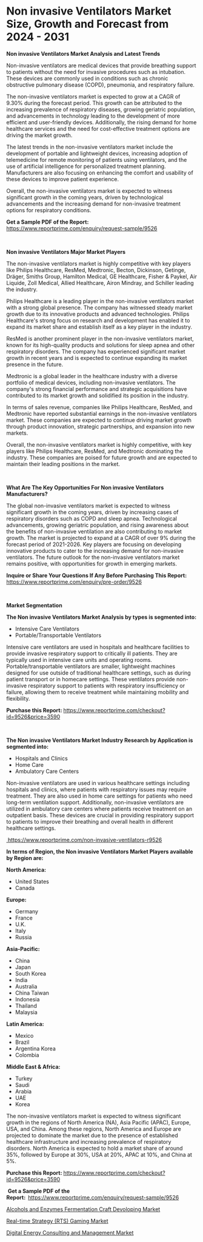 <p><h1>Non invasive Ventilators Market Size, Growth and Forecast from 2024 - 2031</h1></p><p><strong>Non invasive Ventilators Market Analysis and Latest Trends</strong></p>
<p><p>Non-invasive ventilators are medical devices that provide breathing support to patients without the need for invasive procedures such as intubation. These devices are commonly used in conditions such as chronic obstructive pulmonary disease (COPD), pneumonia, and respiratory failure.</p><p>The non-invasive ventilators market is expected to grow at a CAGR of 9.30% during the forecast period. This growth can be attributed to the increasing prevalence of respiratory diseases, growing geriatric population, and advancements in technology leading to the development of more efficient and user-friendly devices. Additionally, the rising demand for home healthcare services and the need for cost-effective treatment options are driving the market growth.</p><p>The latest trends in the non-invasive ventilators market include the development of portable and lightweight devices, increasing adoption of telemedicine for remote monitoring of patients using ventilators, and the use of artificial intelligence for personalized treatment planning. Manufacturers are also focusing on enhancing the comfort and usability of these devices to improve patient experience. </p><p>Overall, the non-invasive ventilators market is expected to witness significant growth in the coming years, driven by technological advancements and the increasing demand for non-invasive treatment options for respiratory conditions.</p></p>
<p><strong>Get a Sample PDF of the Report:&nbsp;</strong> <a href="https://www.reportprime.com/enquiry/request-sample/9526">https://www.reportprime.com/enquiry/request-sample/9526</a></p>
<p>&nbsp;</p>
<p><strong>Non invasive Ventilators Major Market Players</strong></p>
<p><p>The non-invasive ventilators market is highly competitive with key players like Philips Healthcare, ResMed, Medtronic, Becton, Dickinson, Getinge, Dräger, Smiths Group, Hamilton Medical, GE Healthcare, Fisher & Paykel, Air Liquide, Zoll Medical, Allied Healthcare, Airon Mindray, and Schiller leading the industry. </p><p>Philips Healthcare is a leading player in the non-invasive ventilators market with a strong global presence. The company has witnessed steady market growth due to its innovative products and advanced technologies. Philips Healthcare's strong focus on research and development has enabled it to expand its market share and establish itself as a key player in the industry.</p><p>ResMed is another prominent player in the non-invasive ventilators market, known for its high-quality products and solutions for sleep apnea and other respiratory disorders. The company has experienced significant market growth in recent years and is expected to continue expanding its market presence in the future.</p><p>Medtronic is a global leader in the healthcare industry with a diverse portfolio of medical devices, including non-invasive ventilators. The company's strong financial performance and strategic acquisitions have contributed to its market growth and solidified its position in the industry.</p><p>In terms of sales revenue, companies like Philips Healthcare, ResMed, and Medtronic have reported substantial earnings in the non-invasive ventilators market. These companies are expected to continue driving market growth through product innovation, strategic partnerships, and expansion into new markets.</p><p>Overall, the non-invasive ventilators market is highly competitive, with key players like Philips Healthcare, ResMed, and Medtronic dominating the industry. These companies are poised for future growth and are expected to maintain their leading positions in the market.</p></p>
<p>&nbsp;</p>
<p><strong>What Are The Key Opportunities For Non invasive Ventilators Manufacturers?</strong></p>
<p><p>The global non-invasive ventilators market is expected to witness significant growth in the coming years, driven by increasing cases of respiratory disorders such as COPD and sleep apnea. Technological advancements, growing geriatric population, and rising awareness about the benefits of non-invasive ventilation are also contributing to market growth. The market is projected to expand at a CAGR of over 9% during the forecast period of 2021-2026. Key players are focusing on developing innovative products to cater to the increasing demand for non-invasive ventilators. The future outlook for the non-invasive ventilators market remains positive, with opportunities for growth in emerging markets.</p></p>
<p><strong>Inquire or Share Your Questions If Any Before Purchasing This Report:</strong> <a href="https://www.reportprime.com/enquiry/pre-order/9526">https://www.reportprime.com/enquiry/pre-order/9526</a></p>
<p>&nbsp;</p>
<p><strong>Market Segmentation</strong></p>
<p><strong>The Non invasive Ventilators Market Analysis by types is segmented into:</strong></p>
<p><ul><li>Intensive Care Ventilators</li><li>Portable/Transportable Ventilators</li></ul></p>
<p><p>Intensive care ventilators are used in hospitals and healthcare facilities to provide invasive respiratory support to critically ill patients. They are typically used in intensive care units and operating rooms. Portable/transportable ventilators are smaller, lightweight machines designed for use outside of traditional healthcare settings, such as during patient transport or in homecare settings. These ventilators provide non-invasive respiratory support to patients with respiratory insufficiency or failure, allowing them to receive treatment while maintaining mobility and flexibility.</p></p>
<p><strong>Purchase this Report:&nbsp;</strong><a href="https://www.reportprime.com/checkout?id=9526&price=3590">https://www.reportprime.com/checkout?id=9526&price=3590</a></p>
<p>&nbsp;</p>
<p><strong>The Non invasive Ventilators Market Industry Research by Application is segmented into:</strong></p>
<p><ul><li>Hospitals and Clinics</li><li>Home Care</li><li>Ambulatory Care Centers</li></ul></p>
<p><p>Non-invasive ventilators are used in various healthcare settings including hospitals and clinics, where patients with respiratory issues may require treatment. They are also used in home care settings for patients who need long-term ventilation support. Additionally, non-invasive ventilators are utilized in ambulatory care centers where patients receive treatment on an outpatient basis. These devices are crucial in providing respiratory support to patients to improve their breathing and overall health in different healthcare settings.</p></p>
<p><a href="https://www.reportprime.com/non-invasive-ventilators-r9526">&nbsp;https://www.reportprime.com/non-invasive-ventilators-r9526</a></p>
<p><strong>In terms of Region, the Non invasive Ventilators Market Players available by Region are:</strong></p>
<p>
    <p> <strong> North America: </strong>
        <ul>
            <li>United States</li>
            <li>Canada</li>
        </ul>
        </p> 
    <p> <strong> Europe: </strong>
        <ul>
            <li>Germany</li>
            <li>France</li>
            <li>U.K.</li>
            <li>Italy</li>
            <li>Russia</li>
        </ul>
        </p> 
    <p> <strong> Asia-Pacific: </strong>
        <ul>
            <li>China</li>
            <li>Japan</li>
            <li>South Korea</li>
            <li>India</li>
            <li>Australia</li>
            <li>China Taiwan</li>
            <li>Indonesia</li>
            <li>Thailand</li>
            <li>Malaysia</li>
        </ul>
        </p> 
    <p> <strong> Latin America: </strong>
        <ul>
            <li>Mexico</li>
            <li>Brazil</li>
            <li>Argentina Korea</li>
            <li>Colombia</li>
        </ul>
        </p> 
    <p> <strong> Middle East & Africa: </strong>
        <ul>
            <li>Turkey</li>
            <li>Saudi</li>
            <li>Arabia</li>
            <li>UAE</li>
            <li>Korea</li>
        </ul>
    </p>
    </p>
<p><p>The non-invasive ventilators market is expected to witness significant growth in the regions of North America (NA), Asia Pacific (APAC), Europe, USA, and China. Among these regions, North America and Europe are projected to dominate the market due to the presence of established healthcare infrastructure and increasing prevalence of respiratory disorders. North America is expected to hold a market share of around 35%, followed by Europe at 30%, USA at 20%, APAC at 10%, and China at 5%.</p></p>
<p><strong>Purchase this Report: </strong><a href="https://www.reportprime.com/checkout?id=9526&price=3590">https://www.reportprime.com/checkout?id=9526&price=3590</a></p>
<p>&nbsp;<strong>Get a Sample PDF of the Report:&nbsp;&nbsp;</strong><a href="https://www.reportprime.com/enquiry/request-sample/9526">https://www.reportprime.com/enquiry/request-sample/9526</a></p>
<p><strong></strong></p>
<p><p><a href="https://view.publitas.com/reportprime-1/alcohols-and-enzymes-fermentation-craft-devoloping-market-size-market-segmentation-market-trends-and-growth-analysis-forecast-till-2031/">Alcohols and Enzymes Fermentation Craft Devoloping Market</a></p><p><a href="https://view.publitas.com/reportprime-1/insights-into-the-real-time-strategy-rts-gaming-industry-market-financial-status-market-size-and-revenue-analysis-up-to-2031/">Real-time Strategy (RTS) Gaming Market</a></p><p><a href="https://view.publitas.com/reportprime-1/digital-energy-consulting-and-management-market-forecasts-market-trends-and-impact-analysis-2024-2031/">Digital Energy Consulting and Management Market</a></p></p>